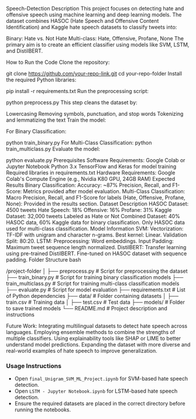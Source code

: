 Speech-Detection
Description
This project focuses on detecting hate and offensive speech using machine learning and deep learning models. The dataset combines HASOC (Hate Speech and Offensive Content Identification) and Kaggle hate speech datasets to classify tweets into:

Binary: Hate vs. Not Hate
Multi-class: Hate, Offensive, Profane, None
The primary aim is to create an efficient classifier using models like SVM, LSTM, and DistilBERT.

How to Run the Code
Clone the repository:


git clone https://github.com/your-repo-link.git
cd your-repo-folder
Install the required Python libraries:


pip install -r requirements.txt
Run the preprocessing script:


python preprocess.py
This step cleans the dataset by:

Lowercasing
Removing symbols, punctuation, and stop words
Tokenizing and lemmatizing the text
Train the model:

For Binary Classification:

python train_binary.py
For Multi-Class Classification:
python train_multiclass.py
Evaluate the model:


python evaluate.py
Prerequisites
Software Requirements:
Google Colab or Jupyter Notebook
Python 3.x
TensorFlow and Keras for model training
Required libraries in requirements.txt
Hardware Requirements:
Google Colab's Compute Engine (e.g., Nvidia K80 GPU, 24GB RAM)
Expected Results
Binary Classification:
Accuracy: ~87%
Precision, Recall, and F1-Score: Metrics provided after model evaluation.
Multi-Class Classification:
Macro Precision, Recall, and F1-Score for labels (Hate, Offensive, Profane, None): Provided in the results section.
Dataset Description
HASOC Dataset: 4500 tweets
Hate Speech: 18%
Offensive: 16%
Profane: 31%
Kaggle Dataset: 32,000 tweets
Labeled as Hate or Not
Combined Dataset:
40% HASOC data, 60% Kaggle data for binary classification.
Only HASOC data used for multi-class classification.
Model Information
SVM:
Vectorization: TF-IDF with unigram and character n-grams.
Best kernel: Linear.
Validation Split: 80:20.
LSTM:
Preprocessing: Word embeddings.
Input Padding: Maximum tweet sequence length normalized.
DistilBERT:
Transfer learning using pre-trained DistilBERT.
Fine-tuned on HASOC dataset with sequence padding.
Folder Structure
bash

/project-folder
│
├── preprocess.py         # Script for preprocessing the dataset
├── train_binary.py       # Script for training binary classification models
├── train_multiclass.py   # Script for training multi-class classification models
├── evaluate.py           # Script for model evaluation
├── requirements.txt      # List of Python dependencies
├── data/                 # Folder containing datasets
│   ├── train.csv         # Training data
│   ├── test.csv          # Test data
├── models/               # Folder to save trained models
└── README.md             # Project description and instructions

Future Work:
Integrating multilingual datasets to detect hate speech across languages.
Employing ensemble methods to combine the strengths of multiple classifiers.
Using explainability tools like SHAP or LIME to better understand model predictions.
Expanding the dataset with more diverse and real-world examples of hate speech to improve generalization.


### Usage Instructions
- Open `final_Unigram_SVM_ML_Project.ipynb` for SVM-based hate speech detection.
- Open `LSTM - Jupyter Notebook.ipynb` for LSTM-based hate speech detection.
- Ensure the required datasets are placed in the correct directory before running the notebooks.

